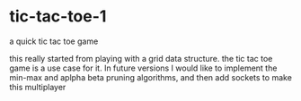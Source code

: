 # tic-tac-toe-1
a quick tic tac toe game 

this really started from playing with a grid data structure.  the tic tac toe game is a use case for it.  In future versions I would like to implement the min-max and aplpha beta pruning algorithms, and then add sockets to make this multiplayer
